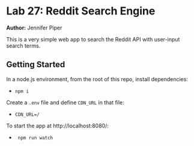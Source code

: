 Lab 27: Reddit Search Engine
===

**Author:** Jennifer Piper

This is a very simple web app to search the Reddit API with user-input search terms.

## Getting Started
In a node.js environment, from the root of this repo, install dependencies:
* `npm i`

Create a `.env` file and define `CDN_URL` in that file:
* `CDN_URL=/`

To start the app at http://localhost:8080/:
* ` npm run watch`